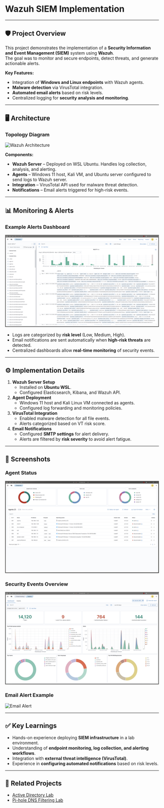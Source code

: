 # Wazuh SIEM Implementation

---

## 🛡 Project Overview
This project demonstrates the implementation of a **Security Information and Event Management (SIEM)** system using **Wazuh**.  
The goal was to monitor and secure endpoints, detect threats, and generate actionable alerts.

**Key Features:**
- Integration of **Windows and Linux endpoints** with Wazuh agents.
- **Malware detection** via VirusTotal integration.
- **Automated email alerts** based on risk levels.
- Centralized logging for **security analysis and monitoring**.

---

## 🖥 Architecture

### Topology Diagram
![Wazuh Architecture](./images/wazuh_architecture.png)

**Components:**
- **Wazuh Server** – Deployed on WSL Ubuntu. Handles log collection, analysis, and alerting.  
- **Agents** – Windows 11 host, Kali VM, and Ubuntu server configured to send logs to Wazuh server.  
- **Integration** – VirusTotal API used for malware threat detection.  
- **Notifications** – Email alerts triggered for high-risk events.

---

## 📊 Monitoring & Alerts

### Example Alerts Dashboard
![Alerts Dashboard](./images/wazuh_alerts_dashboard.png)

- Logs are categorized by **risk level** (Low, Medium, High).  
- Email notifications are sent automatically when **high-risk threats** are detected.  
- Centralized dashboards allow **real-time monitoring** of security events.

---

## ⚙️ Implementation Details

1. **Wazuh Server Setup**
   - Installed on **Ubuntu WSL**.
   - Configured Elasticsearch, Kibana, and Wazuh API.
2. **Agent Deployment**
   - Windows 11 host and Kali Linux VM connected as agents.
   - Configured log forwarding and monitoring policies.
3. **VirusTotal Integration**
   - Enabled malware detection for all file events.
   - Alerts categorized based on VT risk score.
4. **Email Notifications**
   - Configured **SMTP settings** for alert delivery.
   - Alerts are filtered by **risk severity** to avoid alert fatigue.

---

## 📸 Screenshots

### Agent Status
![Agent Status](./images/wazuh_agent_status.png)

### Security Events Overview
![Security Events](./images/wazuh_security_events.png)

### Email Alert Example
![Email Alert](./images/wazuh_email_alert.png)

---

## ✅ Key Learnings
- Hands-on experience deploying **SIEM infrastructure** in a lab environment.  
- Understanding of **endpoint monitoring, log collection, and alerting workflows**.  
- Integration with **external threat intelligence (VirusTotal)**.  
- Experience in **configuring automated notifications** based on risk levels.

---

## 🔗 Related Projects
- [Active Directory Lab](../ad-lab/)  
- [Pi-hole DNS Filtering Lab](../pi-hole-lab/)
